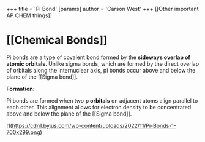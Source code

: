 +++
 title = 'Pi Bond'
[params]
	author = 'Carson West'
+++
[[Other important AP CHEM things]]
# [[Chemical Bonds]]
Pi bonds are a type of covalent bond formed by the **sideways overlap of atomic orbitals**.  Unlike sigma bonds, which are formed by the direct overlap of orbitals along the internuclear axis, pi bonds occur above and below the plane of the [[Sigma bond]]. 

**Formation:**

Pi bonds are formed when two **p orbitals** on adjacent atoms align parallel to each other. This alignment allows for electron density to be concentrated above and below the plane of the [[Sigma bond]]. 

!1(https://cdn1.byjus.com/wp-content/uploads/2022/11/Pi-Bonds-1-700x299.png)